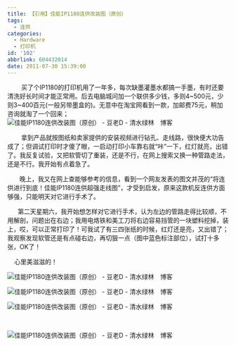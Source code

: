 ```yaml
---
title: 【引用】佳能IP1180连供改装图（原创）
tags:
  - 连供
categories:
  - Hardware
  - 打印机
id: '102'
abbrlink: 604432014
date: 2011-07-30 15:39:00
---
```


        买了个IP1180的打印机用了一年多，每次缺墨灌墨水都搞一手墨，有时还要清洗好长时间才能正常用。后去电脑城问加一个联供多少钱，多则4~500元，少则3~400百元(一般另带墨盒的)。无意中在淘宝网看到一款，加邮费75元，稍加咨询就淘了一个回来；![佳能IP1180连供改装图（原创） - 豆老D - 清水绿林　博客](http://img685.ph.126.net/bmkeIQ-RvuPiqyJl7Yj8YA==/46161896181822175.jpg "佳能IP1180连供改装图（原创） - 豆老D - 清水绿林　博客")

        拿到产品就按图纸和卖家提供的安装视频进行钻孔、走线路，很快便大功告成了；但调试打印时才傻了眼，一启动打印小车靠右就“咔”一下，红灯就亮，出错了。我反复试验，又把软管切了重装，还是不行，在网上搜索又换一种管路走法，还是不行。我开始有点着急了。

       晚上，我又在网上查能够参考的信息，看到一个网友发表的图文并茂的“将连供进行到底！佳能IP1180连供超强走线图”，才受到启发，原来这款机反连供方面够强，只能明天对它进行手术了。

      第二天星期六，我开始想怎样对它进行手术，认为左边的管路走得比较顺，不用解剖，问题出在右边；我用电烙铁和美工刀将右边容易挡管的一块塑料挖掉，装上，哎，可以正常打印了！可我试了有三四张纸的时候，红灯还是亮，又出错了；我观察发现软管还是有点碰右边，再切狠一点（图中蓝色标注部位），试打十多张，OK了！

    心里美滋滋的！

![佳能IP1180连供改装图（原创） - 豆老D - 清水绿林　博客](http://img20.ph.126.net/vnBA1Wkqr-6MrZLuz1Xphw==/3165749063066947588.jpg "佳能IP1180连供改装图（原创） - 豆老D - 清水绿林　博客")

![佳能IP1180连供改装图（原创） - 豆老D - 清水绿林　博客](http://img381.ph.126.net/JBYxgso5RS2oXl3H0va_gw==/2387189277484252964.jpg "佳能IP1180连供改装图（原创） - 豆老D - 清水绿林　博客")

![佳能IP1180连供改装图（原创） - 豆老D - 清水绿林　博客](http://img.ph.126.net/R_62zDW8JmTlglvLsdBB_g==/3330130449464705661.jpg "佳能IP1180连供改装图（原创） - 豆老D - 清水绿林　博客")

 

![佳能IP1180连供改装图（原创） - 豆老D - 清水绿林　博客](http://img839.ph.126.net/59-POL_qLlE6FMuHWl1cAA==/1796373301369373782.jpg "佳能IP1180连供改装图（原创） - 豆老D - 清水绿林　博客")